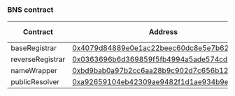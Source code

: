 ### BNS contract

| Contract         | Address                                                                                                                   | Chain ID |
| ---------------- | ------------------------------------------------------------------------------------------------------------------------- | -------- |
| baseRegistrar    | [0x4079d84889e0e1ac22beec60dc8e5e7b621bf55d](https://www.onceupon.gg/0x4079d84889e0e1ac22beec60dc8e5e7b621bf55d:8453~000) | 8453     |
| reverseRegistrar | [0x0363696b6d369859f5fb4994a5ade574cd91d220](https://www.onceupon.gg/0x0363696b6d369859f5fb4994a5ade574cd91d220:8453~000) | 8453     |
| nameWrapper      | [0xbd9bab0a97b2cc6aa28b9c902d7c656b121d5f9f](https://www.onceupon.gg/0xbd9bab0a97b2cc6aa28b9c902d7c656b121d5f9f:8453~000) | 8453     |
| publicResolver   | [0xa92659104eb42309ae9482f1d1ae934b9ee51dc3](https://www.onceupon.gg/0xa92659104eb42309ae9482f1d1ae934b9ee51dc3:8453~000) | 8453     |
